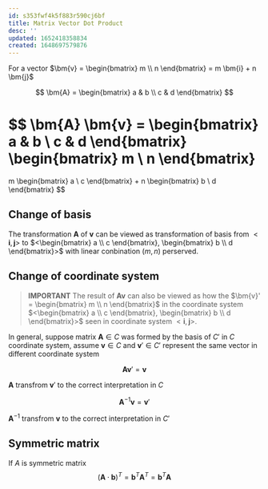 ```yaml
---
id: s353fwf4k5f883r590cj6bf
title: Matrix Vector Dot Product
desc: ''
updated: 1652418358834
created: 1648697579876
---
```


For a vector $\bm{v} = \begin{bmatrix} m \\ n \end{bmatrix} = m \bm{i} + n \bm{j}$

$$
\bm{A} =
\begin{bmatrix}
a & b \\
c & d
\end{bmatrix}
$$

$$
\bm{A} \bm{v} = 
\begin{bmatrix}
a & b \\
c & d
\end{bmatrix}
\begin{bmatrix}
m \\ 
n 
\end{bmatrix}
=
m
\begin{bmatrix}
a \\ 
c 
\end{bmatrix}
+
n
\begin{bmatrix}
b \\ 
d 
\end{bmatrix}
$$

## Change of basis

The transformation $\bm{A}$ of $\bm{v}$ can be viewed as transformation of basis from $<\bm{i}, \bm{j}>$ to $<\begin{bmatrix} a \\ c \end{bmatrix}, \begin{bmatrix} b \\ d \end{bmatrix}>$ with linear conbination $(m, n)$ perserved. 

## Change of coordinate system

> **IMPORTANT** The result of $\bm{A} \bm{v}$ can also be viewed as how the $\bm{v}' = \begin{bmatrix} m \\ n \end{bmatrix}$ in the coordinate system $<\begin{bmatrix} a \\ c \end{bmatrix}, \begin{bmatrix} b \\ d \end{bmatrix}>$ seen in coordinate system $<\bm{i}, \bm{j}>$.

In general, suppose matrix $\bm{A} \in C$ was formed by the basis of $C'$ in $C$ coordinate system, assume $\bm{v} \in C$ and $\bm{v}' \in C'$ represent the same vector in different coordinate system

$$
\bm{A} \bm{v}' = \bm{v}
$$

$\bm{A}$ transfrom $\bm{v}'$ to the correct interpretation in $C$

$$
\bm{A}^{-1} \bm{v} = \bm{v}'
$$

$\bm{A}^{-1}$ transfrom $\bm{v}$ to the correct interpretation in $C'$

## Symmetric matrix
If $A$ is symmetric matrix
$$
(\bm{A} \cdot \bm{b})^T = \bm{b}^T \bm{A}^T = \bm{b}^T \bm{A}
$$